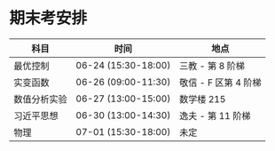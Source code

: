 # 期末考安排

  科目 | 时间 | 地点 |
 | - | - | - |
 | 最优控制 | 06-24 (15:30-18:00) | 三教 - 第 8 阶梯 |
 | 实变函数 | 06-26 (09:00-11:30) | 敬信 - F 区第 4 阶梯 |
 | 数值分析实验 | 06-27 (13:00-15:00) | 数学楼 215 |
 | 习近平思想 | 06-30 (13:00-14:30) | 逸夫 - 第 11 阶梯 |
 | 物理 | 07-01 (15:30-18:00) | 未定 |
